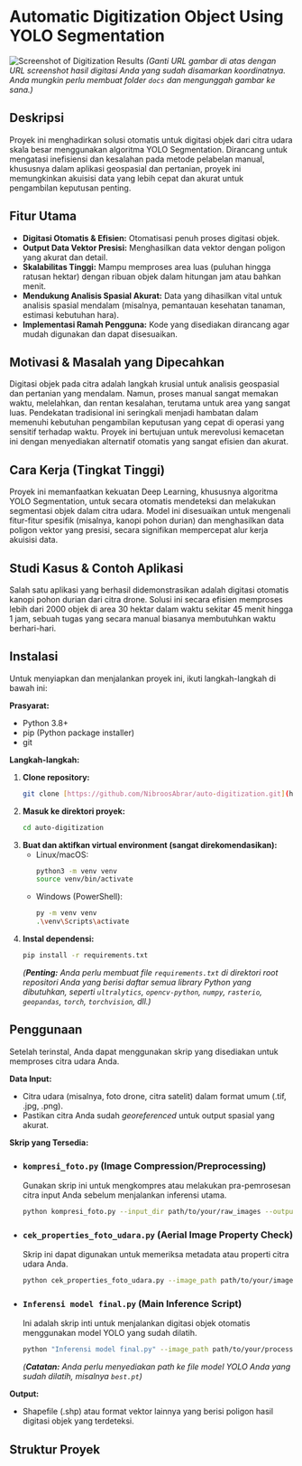# Automatic Digitization Object Using YOLO Segmentation

![Screenshot of Digitization Results](https://raw.githubusercontent.com/NibroosAbrar/auto-digitization/main/docs/results_example.png)
*(Ganti URL gambar di atas dengan URL screenshot hasil digitasi Anda yang sudah disamarkan koordinatnya. Anda mungkin perlu membuat folder `docs` dan mengunggah gambar ke sana.)*

## Deskripsi
Proyek ini menghadirkan solusi otomatis untuk digitasi objek dari citra udara skala besar menggunakan algoritma YOLO Segmentation. Dirancang untuk mengatasi inefisiensi dan kesalahan pada metode pelabelan manual, khususnya dalam aplikasi geospasial dan pertanian, proyek ini memungkinkan akuisisi data yang lebih cepat dan akurat untuk pengambilan keputusan penting.

## Fitur Utama
* **Digitasi Otomatis & Efisien:** Otomatisasi penuh proses digitasi objek.
* **Output Data Vektor Presisi:** Menghasilkan data vektor dengan poligon yang akurat dan detail.
* **Skalabilitas Tinggi:** Mampu memproses area luas (puluhan hingga ratusan hektar) dengan ribuan objek dalam hitungan jam atau bahkan menit.
* **Mendukung Analisis Spasial Akurat:** Data yang dihasilkan vital untuk analisis spasial mendalam (misalnya, pemantauan kesehatan tanaman, estimasi kebutuhan hara).
* **Implementasi Ramah Pengguna:** Kode yang disediakan dirancang agar mudah digunakan dan dapat disesuaikan.

## Motivasi & Masalah yang Dipecahkan
Digitasi objek pada citra adalah langkah krusial untuk analisis geospasial dan pertanian yang mendalam. Namun, proses manual sangat memakan waktu, melelahkan, dan rentan kesalahan, terutama untuk area yang sangat luas. Pendekatan tradisional ini seringkali menjadi hambatan dalam memenuhi kebutuhan pengambilan keputusan yang cepat di operasi yang sensitif terhadap waktu. Proyek ini bertujuan untuk merevolusi kemacetan ini dengan menyediakan alternatif otomatis yang sangat efisien dan akurat.

## Cara Kerja (Tingkat Tinggi)
Proyek ini memanfaatkan kekuatan Deep Learning, khususnya algoritma YOLO Segmentation, untuk secara otomatis mendeteksi dan melakukan segmentasi objek dalam citra udara. Model ini disesuaikan untuk mengenali fitur-fitur spesifik (misalnya, kanopi pohon durian) dan menghasilkan data poligon vektor yang presisi, secara signifikan mempercepat alur kerja akuisisi data.

## Studi Kasus & Contoh Aplikasi
Salah satu aplikasi yang berhasil didemonstrasikan adalah digitasi otomatis kanopi pohon durian dari citra drone. Solusi ini secara efisien memproses lebih dari 2000 objek di area 30 hektar dalam waktu sekitar 45 menit hingga 1 jam, sebuah tugas yang secara manual biasanya membutuhkan waktu berhari-hari.

## Instalasi
Untuk menyiapkan dan menjalankan proyek ini, ikuti langkah-langkah di bawah ini:

**Prasyarat:**
* Python 3.8+
* pip (Python package installer)
* git

**Langkah-langkah:**
1.  **Clone repository:**
    ```bash
    git clone [https://github.com/NibroosAbrar/auto-digitization.git](https://github.com/NibroosAbrar/auto-digitization.git)
    ```
2.  **Masuk ke direktori proyek:**
    ```bash
    cd auto-digitization
    ```
3.  **Buat dan aktifkan virtual environment (sangat direkomendasikan):**
    * Linux/macOS:
        ```bash
        python3 -m venv venv
        source venv/bin/activate
        ```
    * Windows (PowerShell):
        ```bash
        py -m venv venv
        .\venv\Scripts\activate
        ```
4.  **Instal dependensi:**
    ```bash
    pip install -r requirements.txt
    ```
    *(**Penting:** Anda perlu membuat file `requirements.txt` di direktori root repositori Anda yang berisi daftar semua library Python yang dibutuhkan, seperti `ultralytics`, `opencv-python`, `numpy`, `rasterio`, `geopandas`, `torch`, `torchvision`, dll.)*

## Penggunaan
Setelah terinstal, Anda dapat menggunakan skrip yang disediakan untuk memproses citra udara Anda.

**Data Input:**
* Citra udara (misalnya, foto drone, citra satelit) dalam format umum (.tif, .jpg, .png).
* Pastikan citra Anda sudah *georeferenced* untuk output spasial yang akurat.

**Skrip yang Tersedia:**

* ### `kompresi_foto.py` (Image Compression/Preprocessing)
    Gunakan skrip ini untuk mengkompres atau melakukan pra-pemrosesan citra input Anda sebelum menjalankan inferensi utama.
    ```bash
    python kompresi_foto.py --input_dir path/to/your/raw_images --output_dir path/to/save/compressed_images
    ```

* ### `cek_properties_foto_udara.py` (Aerial Image Property Check)
    Skrip ini dapat digunakan untuk memeriksa metadata atau properti citra udara Anda.
    ```bash
    python cek_properties_foto_udara.py --image_path path/to/your/image.tif
    ```

* ### `Inferensi model final.py` (Main Inference Script)
    Ini adalah skrip inti untuk menjalankan digitasi objek otomatis menggunakan model YOLO yang sudah dilatih.
    ```bash
    python "Inferensi model final.py" --image_path path/to/your/processed_image.tif --output_path path/to/save/output_vectors.shp --model_path path/to/your/best_yolo_model.pt
    ```
    *(**Catatan:** Anda perlu menyediakan path ke file model YOLO Anda yang sudah dilatih, misalnya `best.pt`)*

**Output:**
* Shapefile (.shp) atau format vektor lainnya yang berisi poligon hasil digitasi objek yang terdeteksi.

## Struktur Proyek
